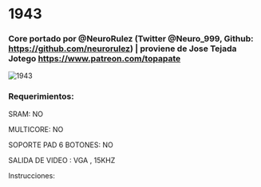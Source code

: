 # 1943

### Core portado por @NeuroRulez (Twitter @Neuro_999, Github: https://github.com/neurorulez) | proviene de Jose Tejada Jotego https://www.patreon.com/topapate

![1943](https://user-images.githubusercontent.com/31018768/71418462-e646a600-266a-11ea-9766-2111c4c7906d.jpg)


### Requerimientos:

SRAM: NO

MULTICORE: NO

SOPORTE PAD 6 BOTONES: NO

SALIDA DE VIDEO : VGA , 15KHZ

Instrucciones:
